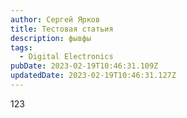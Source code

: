 ```yaml
---
author: Сергей Ярков
title: Тестовая статьия
description: фывфы
tags:
  - Digital Electronics
pubDate: 2023-02-19T10:46:31.109Z
updatedDate: 2023-02-19T10:46:31.127Z
---
```

123